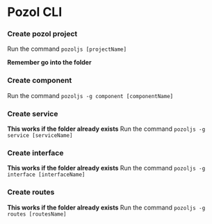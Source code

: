 # Pozol CLI

### Create pozol project
Run the command `pozoljs [projectName]`

**Remember go into the folder**

### Create component
Run the command `pozoljs -g component [componentName]`

### Create service
**This works if the folder already exists**
Run the command `pozoljs -g service [serviceName]`

### Create interface
**This works if the folder already exists**
Run the command `pozoljs -g interface [interfaceName]`

### Create routes
**This works if the folder already exists**
Run the command `pozoljs -g routes [routesName]`